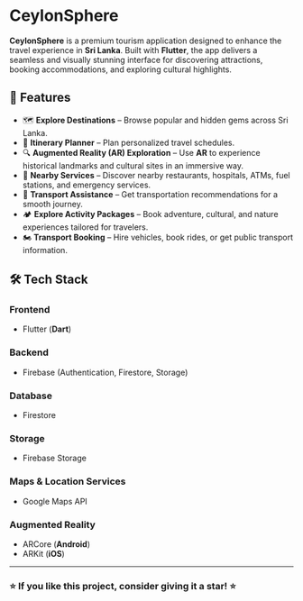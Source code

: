 # **CeylonSphere**

**CeylonSphere** is a premium tourism application designed to enhance the travel experience in **Sri Lanka**. Built with **Flutter**, the app delivers a seamless and visually stunning interface for discovering attractions, booking accommodations, and exploring cultural highlights.




## 🚀 **Features**

- 🗺 **Explore Destinations** – Browse popular and hidden gems across Sri Lanka.
- 📅 **Itinerary Planner** – Plan personalized travel schedules.
- 🔍 **Augmented Reality (AR) Exploration** – Use **AR** to experience historical landmarks and cultural sites in an immersive way.
- 📍 **Nearby Services** – Discover nearby restaurants, hospitals, ATMs, fuel stations, and emergency services.
- 🚗 **Transport Assistance** – Get transportation recommendations for a smooth journey.
- 🏕 **Explore Activity Packages** – Book adventure, cultural, and nature experiences tailored for travelers.
- 🏍 **Transport Booking** – Hire vehicles, book rides, or get public transport information.



## 🛠 **Tech Stack**

### **Frontend**
- Flutter (**Dart**)

### **Backend**
- Firebase (Authentication, Firestore, Storage)

### **Database**
- Firestore

### **Storage**
- Firebase Storage

### **Maps & Location Services**
- Google Maps API

### **Augmented Reality**
- ARCore (**Android**)
- ARKit (**iOS**)



---

### ⭐ **If you like this project, consider giving it a star!** ⭐
